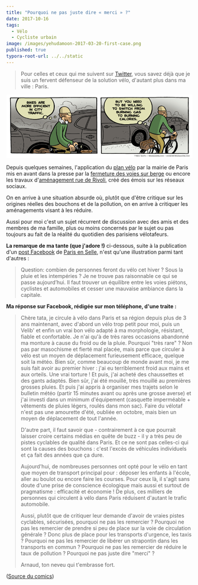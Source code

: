 ```yaml
---
title: "Pourquoi ne pas juste dire « merci » ?"
date: 2017-10-16
tags:
  - Vélo
  - Cycliste urbain
image: /images/yehudamoon-2017-03-20-first-case.png
published: true
typora-root-url: ../../static
---
```

> Pour celles et ceux qui me suivent sur [Twitter](https://twitter.com/Narno), vous savez déjà que je suis un fervent défenseur de la solution vélo, d'autant plus dans ma ville : Paris.

![yehudamoon-2017-03-20](/images/yehudamoon-2017-03-20.png)

Depuis quelques semaines, l'application du [plan vélo](https://www.paris.fr/velo) par la mairie de Paris mis en avant dans la presse par la [fermeture des voies sur berge](https://www.google.com/search?q=fermeture+des+voies+sur+berge) ou encore les travaux d'[aménagement rue de Rivoli](http://transports.blog.lemonde.fr/2017/08/18/paris-bataille-rivoli/), créé des émois sur les réseaux sociaux.

On en arrive à une situation absurde où, plutôt que d'être critique sur les origines réelles des bouchons et de la pollution, on en arrive à critiquer les aménagements visant à les réduire.
<!-- excerpt -->
Aussi pour moi c'est un sujet récurrent de discussion avec des amis et des membres de ma famille, plus ou moins concernés par le sujet ou pas toujours au fait de la réalité du quotidien des parisiens vélotafeurs.

**La remarque de ma tante (que j'adore !)** ci-dessous, suite à la publication d'un [post Facebook](https://www.facebook.com/parisenselle/posts/1432701586815776) de [Paris en Selle](https://parisenselle.fr/), n'est qu'une illustration parmi tant d'autres :

> Question: combien de personnes feront du vélo cet hiver ? Sous la pluie et les intempéries ? Je ne trouve pas raisonnable ce qui se passe aujourd’hui. Il faut trouver un équilibre entre les voies piétons, cyclistes et automobiles et cesser une mauvaise ambiance dans la capitale.

**Ma réponse sur Facebook, rédigée sur mon téléphone, d'une traite :**

> Chère tata, je circule à vélo dans Paris et sa région depuis plus de 3 ans maintenant, avec d'abord un vélo trop petit pour moi, puis un Velib' et enfin un vrai bon vélo adapté à ma morphologie, résistant, fiable et confortable.
> Je n'ai qu'à de très rares occasions abandonné ma monture à cause du froid ou de la pluie.
> Pourquoi "très rare" ? Non pas par masochisme et fierté mal placée, mais parce que circuler à vélo est un moyen de déplacement furieusement efficace, quelque soit la météo.
> Bien sûr, comme beaucoup de monde avant moi, je me suis fait avoir au premier hiver : j'ai eu terriblement froid aux mains et aux orteils. Une vrai torture !
> Et puis, j'ai acheté des chaussettes et des gants adaptés.
> Bien sûr, j'ai été mouillé, très mouillé au premières grosses pluies.
> Et puis j'ai appris à organiser mes trajets selon le bulletin météo (partir 15 minutes avant ou après une grosse averse) et j'ai investi dans un minimum d'équipement (casquette imperméable + vêtements de pluies légers, roulés dans mon sac).
> Faire du vélotaf n'est pas une amourette d'été, oubliée en octobre, mais bien un moyen de déplacement de tout l'année.
>
> D'autre part, il faut savoir que - contrairement à ce que pourrait laisser croire certains médias en quête de buzz - il y a très peu de pistes cyclables de qualité dans Paris.
> Et ce ne sont pas celles-ci qui sont la causes des bouchons : c'est l'excès de véhicules individuels et ça fait des années que ça dure.
>
> Aujourd'hui, de nombreuses personnes ont opté pour le vélo en tant que moyen de transport principal pour : déposer les enfants à l'école, aller au boulot ou encore faire les courses.
> Pour ceux là, il s'agit sans doute d'une prise de conscience écologique mais aussi et surtout de pragmatisme : efficacité et économie !
> De plus, ces milliers de personnes qui circulent à vélo dans Paris réduisent d'autant le trafic automobile.
>
> Aussi, plutôt que de critiquer leur demande d'avoir de vraies pistes cyclables, sécurisées, pourquoi ne pas les remercier ?
> Pourquoi ne pas les remercier de prendre si peu de place sur la voie de circulation générale ? Donc plus de place pour les transports d'urgence, les taxis ?
> Pourquoi ne pas les remercier de libérer un strapontin dans les transports en commun ?
> Pourquoi ne pas les remercier de réduire le taux de pollution ?
> Pourquoi ne pas juste dire "merci" ?
>
> Arnaud, ton neveu qui t'embrasse fort.

([Source du comics](http://yehudamoon.com/comic/2017-03-20/))